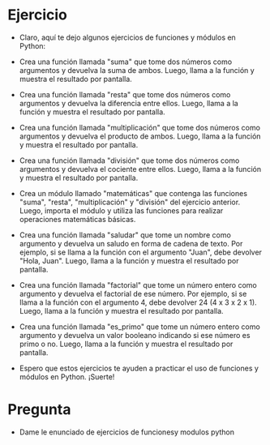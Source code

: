 # Ejercicio
- Claro, aquí te dejo algunos ejercicios de funciones y módulos en Python:

- Crea una función llamada "suma" que tome dos números como argumentos y devuelva la suma de ambos. Luego, llama a la función y muestra el resultado por pantalla.

- Crea una función llamada "resta" que tome dos números como argumentos y devuelva la diferencia entre ellos. Luego, llama a la función y muestra el resultado por pantalla.

- Crea una función llamada "multiplicación" que tome dos números como argumentos y devuelva el producto de ambos. Luego, llama a la función y muestra el resultado por pantalla.

- Crea una función llamada "división" que tome dos números como argumentos y devuelva el cociente entre ellos. Luego, llama a la función y muestra el resultado por pantalla.

- Crea un módulo llamado "matemáticas" que contenga las funciones "suma", "resta", "multiplicación" y "división" del ejercicio anterior. Luego, importa el módulo y utiliza las funciones para realizar operaciones matemáticas básicas.

- Crea una función llamada "saludar" que tome un nombre como argumento y devuelva un saludo en forma de cadena de texto. Por ejemplo, si se llama a la función con el argumento "Juan", debe devolver "Hola, Juan". Luego, llama a la función y muestra el resultado por pantalla.

- Crea una función llamada "factorial" que tome un número entero como argumento y devuelva el factorial de ese número. Por ejemplo, si se llama a la función con el argumento 4, debe devolver 24 (4 x 3 x 2 x 1). Luego, llama a la función y muestra el resultado por pantalla.

- Crea una función llamada "es_primo" que tome un número entero como argumento y devuelva un valor booleano indicando si ese número es primo o no. Luego, llama a la función y muestra el resultado por pantalla.

- Espero que estos ejercicios te ayuden a practicar el uso de funciones y módulos en Python. ¡Suerte!



# Pregunta

- Dame le enunciado de ejercicios de funcionesy modulos python


